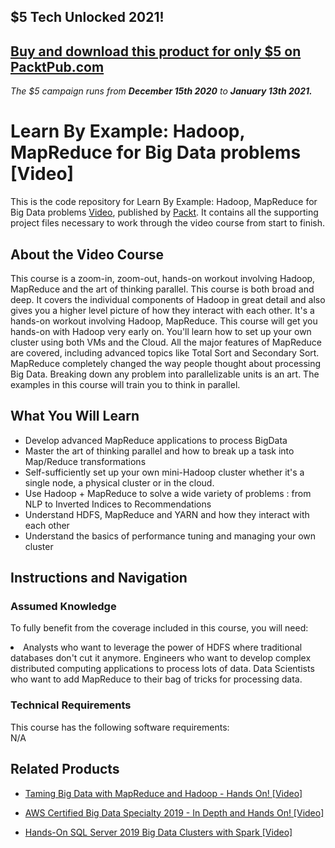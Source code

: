 ## $5 Tech Unlocked 2021!
[Buy and download this product for only $5 on PacktPub.com](https://www.packtpub.com/)
-----
*The $5 campaign         runs from __December 15th 2020__ to __January 13th 2021.__*

# Learn By Example: Hadoop, MapReduce for Big Data problems [Video]
This is the code repository for Learn By Example: Hadoop, MapReduce for Big Data problems [Video](https://www.packtpub.com/big-data-and-business-intelligence/learn-example-hadoop-mapreduce-big-data-problems-video), published by [Packt](https://www.packtpub.com/?utm_source=github). It contains all the supporting project files necessary to work through the video course from start to finish.

## About the Video Course
This course is a zoom-in, zoom-out, hands-on workout involving Hadoop, MapReduce and the art of thinking parallel. This course is both broad and deep. It covers the individual components of Hadoop in great detail and also gives you a higher level picture of how they interact with each other. It's a hands-on workout involving Hadoop, MapReduce. This course will get you hands-on with Hadoop very early on. You'll learn how to set up your own cluster using both VMs and the Cloud. All the major features of MapReduce are covered, including advanced topics like Total Sort and Secondary Sort. MapReduce completely changed the way people thought about processing Big Data. Breaking down any problem into parallelizable units is an art. The examples in this course will train you to think in parallel.

<H2>What You Will Learn</H2>
<DIV class=book-info-will-learn-text>
<UL>
<LI> Develop advanced MapReduce applications to process BigData</LI>
<LI> Master the art of thinking parallel and how to break up a task into Map/Reduce transformations </LI>
<LI> Self-sufficiently set up your own mini-Hadoop cluster whether it's a single node, a physical cluster or in the cloud.</LI>
<LI> Use Hadoop + MapReduce to solve a wide variety of problems : from NLP to Inverted Indices to Recommendations </LI>
<LI> Understand HDFS, MapReduce and YARN and how they interact with each other </LI>
<LI> Understand the basics of performance tuning and managing your own cluster </LI>  
</UL></DIV>

## Instructions and Navigation
### Assumed Knowledge
To fully benefit from the coverage included in this course, you will need:<br/>
<DIV class=book-info-will-learn-text>
<LI> Analysts who want to leverage the power of HDFS where traditional databases don't cut it anymore. Engineers who want to develop complex distributed computing applications to process lots of data. Data Scientists who want to add MapReduce to their bag of tricks for processing data.</LI>
</UL><DIV>

### Technical Requirements
This course has the following software requirements:<br/>
N/A

## Related Products
* [Taming Big Data with MapReduce and Hadoop - Hands On! [Video]](https://www.packtpub.com/big-data-and-business-intelligence/taming-big-data-mapreduce-and-hadoop-hands-video)

* [AWS Certified Big Data Specialty 2019 - In Depth and Hands On!  [Video]](https://www.packtpub.com/application-development/aws-certified-big-data-specialty-2019-depth-and-hands-video)

* [Hands-On SQL Server 2019 Big Data Clusters with Spark [Video]](https://www.packtpub.com/big-data-and-business-intelligence/hands-sql-server-2019-big-data-clusters-spark-video)
